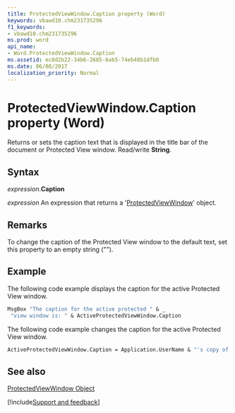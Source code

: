 ```yaml
---
title: ProtectedViewWindow.Caption property (Word)
keywords: vbawd10.chm231735296
f1_keywords:
- vbawd10.chm231735296
ms.prod: word
api_name:
- Word.ProtectedViewWindow.Caption
ms.assetid: ec8d2b22-34b6-2685-6ab5-74eb48b1dfb0
ms.date: 06/08/2017
localization_priority: Normal
---
```



# ProtectedViewWindow.Caption property (Word)

Returns or sets the caption text that is displayed in the title bar of the document or Protected View window. Read/write  **String**.


## Syntax

_expression_.**Caption**

 _expression_ An expression that returns a '[ProtectedViewWindow](Word.ProtectedViewWindow.md)' object.


## Remarks

To change the caption of the Protected View window to the default text, set this property to an empty string ("").


## Example

The following code example displays the caption for the active Protected View window.


```vb
MsgBox "The caption for the active protected " & _ 
 "view window is: " & ActiveProtectedViewWindow.Caption 

```

The following code example changes the caption for the active Protected View window.




```vb
ActiveProtectedViewWindow.Caption = Application.UserName & "'s copy of Word" 

```


## See also


[ProtectedViewWindow Object](Word.ProtectedViewWindow.md)

[!include[Support and feedback](~/includes/feedback-boilerplate.md)]